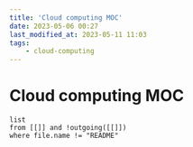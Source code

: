 ```yaml
---
title: 'Cloud computing MOC'
date: 2023-05-06 00:27
last_modified_at: 2023-05-11 11:03
tags:
    - cloud-computing
---
```


# Cloud computing MOC

```dataview
list
from [[]] and !outgoing([[]])
where file.name != "README"
```
